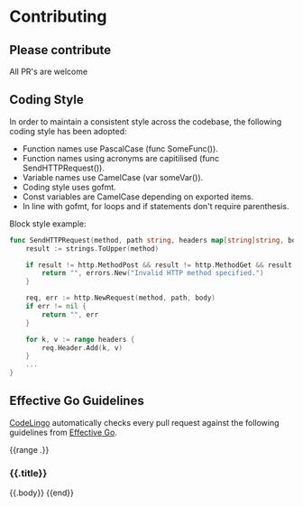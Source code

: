 <!-- use this template to generate the contributor docs with the following command: `$ lingo run docs --template CONTRIBUTING_TEMPLATE.md  --output CONTRIBUTING.md` -->
# Contributing

## Please contribute

All PR's are welcome

## Coding Style

In order to maintain a consistent style across the codebase, the following coding style has been adopted:

- Function names use PascalCase (func SomeFunc()).
- Function names using acronyms are capitilised (func SendHTTPRequest()).
- Variable names use CamelCase (var someVar()).
- Coding style uses gofmt.
- Const variables are CamelCase depending on exported items.
- In line with gofmt, for loops and if statements don't require parenthesis.

Block style example:

```go
func SendHTTPRequest(method, path string, headers map[string]string, body io.Reader) (string, error) {
    result := strings.ToUpper(method)

    if result != http.MethodPost && result != http.MethodGet && result != http.MethodDelete {
        return "", errors.New("Invalid HTTP method specified.")
    }

    req, err := http.NewRequest(method, path, body)
    if err != nil {
        return "", err
    }

    for k, v := range headers {
        req.Header.Add(k, v)
    }
    ...
}
```

## Effective Go Guidelines

[CodeLingo](https://codelingo.io) automatically checks every pull request against the following guidelines from [Effective Go](https://golang.org/doc/effective_go.html).

{{range .}}

### {{.title}}

{{.body}}
{{end}}
